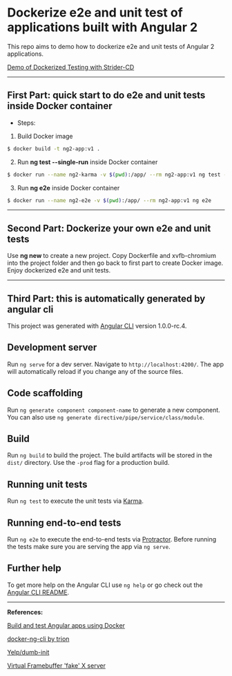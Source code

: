 # Dockerize e2e and unit test of applications built with Angular 2

This repo aims to demo how to dockerize e2e and unit tests of Angular 2 applications.

[Demo of Dockerized Testing with Strider-CD](https://youtu.be/P8oMDF532y8)

---

## First Part: quick start to do e2e and unit tests inside Docker container

* Steps:

1. Build Docker image
```sh
$ docker build -t ng2-app:v1 .
```

2. Run **ng test --single-run** inside Docker container
```sh
$ docker run --name ng2-karma -v $(pwd):/app/ --rm ng2-app:v1 ng test --single-run
```

3. Run **ng e2e** inside Docker container
```sh
$ docker run --name ng2-e2e -v $(pwd):/app/ --rm ng2-app:v1 ng e2e
```

---

## Second Part: Dockerize your own e2e and unit tests

Use **ng new <PROJECT-NAME>** to create a new project. Copy Dockerfile and xvfb-chromium into the project folder and then go back to first part to create Docker image. Enjoy dockerized e2e and unit tests.

---

## Third Part: this is automatically generated by **angular cli**

This project was generated with [Angular CLI](https://github.com/angular/angular-cli) version 1.0.0-rc.4.

## Development server

Run `ng serve` for a dev server. Navigate to `http://localhost:4200/`. The app will automatically reload if you change any of the source files.

## Code scaffolding

Run `ng generate component component-name` to generate a new component. You can also use `ng generate directive/pipe/service/class/module`.

## Build

Run `ng build` to build the project. The build artifacts will be stored in the `dist/` directory. Use the `-prod` flag for a production build.

## Running unit tests

Run `ng test` to execute the unit tests via [Karma](https://karma-runner.github.io).

## Running end-to-end tests

Run `ng e2e` to execute the end-to-end tests via [Protractor](http://www.protractortest.org/).
Before running the tests make sure you are serving the app via `ng serve`.

## Further help

To get more help on the Angular CLI use `ng help` or go check out the [Angular CLI README](https://github.com/angular/angular-cli/blob/master/README.md).

---

**References:**

[Build and test Angular apps using Docker](https://jaxenter.com/build-and-test-angular-apps-using-docker-132371.html)

[docker-ng-cli by trion](https://github.com/trion-development)

[Yelp/dumb-init](https://github.com/Yelp/dumb-init/releases)

[Virtual Framebuffer 'fake' X server](https://packages.debian.org/jessie/xvfb)
